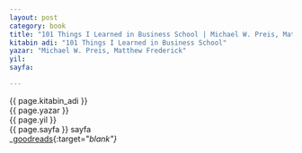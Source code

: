 ```yaml
---
layout: post
category: book
title: "101 Things I Learned in Business School | Michael W. Preis, Matthew Frederick"
kitabin adi: "101 Things I Learned in Business School"
yazar: "Michael W. Preis, Matthew Frederick"
yil:
sayfa:

---
```




{{ page.kitabin_adi }}  
{{ page.yazar }}  
{{ page.yil }}  
{{ page.sayfa }} sayfa  
_[goodreads](https://www.goodreads.com/book/show/7767560-101-things-i-learned-in-business-school){:target="_blank"}_
